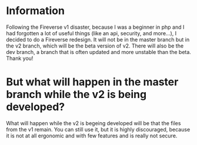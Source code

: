 # Information
Following the Fireverse v1 disaster, because I was a beginner in php and I had forgotten a lot of useful things (like an api, security, and more...), I decided to do a Fireverse redesign.
It will not be in the master branch but in the v2 branch, which will be the beta version of v2.
There will also be the dev branch, a branch that is often updated and more unstable than the beta.
Thank you!
# But what will happen in the master branch while the v2 is being developed?
What will happen while the v2 is begeing developed will be that the files from the v1 remain.
You can still use it, but it is highly discouraged, because it is not at all ergonomic and with few features and is really not secure.
